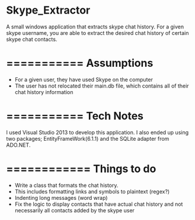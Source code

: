 Skype_Extractor
===============

A small windows application that extracts skype chat history. 
For a given skype username, you are able to extract the desired 
chat history of certain skype chat contacts.

===========
Assumptions
===========

- For a given user, they have used Skype on the computer
- The user has not relocated their main.db file, which contains
  all of their chat history information

===========
Tech Notes
===========

I used Visual Studio 2013 to develop this application. I also 
ended up using two packages; EntityFrameWork(6.1.1) and the 
SQLite adapter from ADO.NET.

============
Things to do
============
- Write a class that formats the chat history.
 - This includes formatting links and symbols to plaintext (regex?)
 - Indenting long messages (word wrap)
- Fix the logic to display contacts that have actual chat history and not necessarily all contacts added by the skype user
